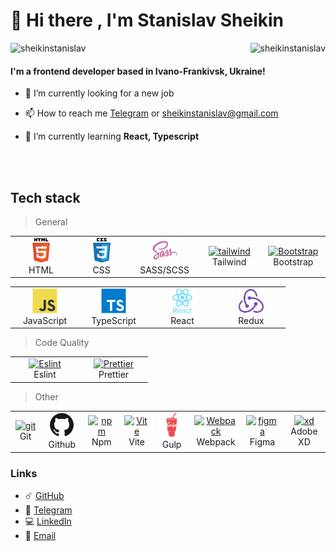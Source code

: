 <h1 align="left">👋 Hi there , I'm Stanislav Sheikin</h1>

<p><img align="right" src="https://github-readme-stats.vercel.app/api?username=sheikinstanislav&show_icons=true&theme=tokyonight&locale=en" alt="sheikinstanislav" /></p>


<p align="left"> <img src="https://komarev.com/ghpvc/?username=sheikinstanislav&label=Profile%20views&color=0e75b6&style=flat" alt="sheikinstanislav" /> </p>

<h4 align="left">I'm a frontend developer based in Ivano-Frankivsk, Ukraine!</h4>

- 🔭 I’m currently looking for a new job
  
- 📫 How to reach me [Telegram](https://t.me/stanislav_sheikin) or sheikinstanislav@gmail.com

- 🌱 I’m currently learning **React, Typescript**


<br>
<br>
<h2 align="left" id="my-stack">Tech stack</h2>

> General
<table width='100%'>
  <tr>
    <td align="center" width="96">
      <a href="#my-stack" rel="noreferrer"> <img src="https://raw.githubusercontent.com/devicons/devicon/master/icons/html5/html5-original-wordmark.svg" alt="html5" width="40" height="40"/> </a>
      <br>HTML
    </td>
    <td align="center" width="96">
      <a href="#my-stack" rel="noreferrer"> <img src="https://raw.githubusercontent.com/devicons/devicon/master/icons/css3/css3-original-wordmark.svg" alt="css3" width="40" height="40"/></a>
      <br>CSS
    </td>
    <td align="center" width="96">
      <a href="#my-stack" rel="noreferrer"> <img src="https://raw.githubusercontent.com/devicons/devicon/master/icons/sass/sass-original.svg" alt="sass" width="40" height="40"/> </a>
      <br>SASS/SCSS
    </td>
    <td align="center" width="96">
      <a href="#my-stack" rel="noreferrer"> <img src="https://www.vectorlogo.zone/logos/tailwindcss/tailwindcss-icon.svg" alt="tailwind" width="40" height="40"/> </a>
      <br>Tailwind
    </td>
    <td align="center" width="96">
      <a href="#my-stack">
        <img src="https://cdn.worldvectorlogo.com/logos/bootstrap-4.svg" width="40" height="40" alt="Bootstrap" />
      </a>
      <br>Bootstrap
    </td>
  </tr> 
</table>
<table width='100%'>
  <tr>
    <td align="center" width="96">
      <a href="#my-stack" rel="noreferrer"> <img src="https://raw.githubusercontent.com/devicons/devicon/master/icons/javascript/javascript-original.svg" alt="javascript" width="40" height="40"/> </a> 
      <br> JavaScript
    </td>
    <td align="center" width="96">
      <a href="#my-stack" rel="noreferrer"> <img src="https://raw.githubusercontent.com/devicons/devicon/master/icons/typescript/typescript-original.svg" alt="typescript" width="40" height="40"/> </a>  
      <br> TypeScript
    </td>
    <td align="center" width="96">
      <a href="#my-stack" rel="noreferrer"> <img src="https://raw.githubusercontent.com/devicons/devicon/master/icons/react/react-original-wordmark.svg" alt="react" width="40" height="40"/> </a> 
      <br> React
    </td>
    <td align="center" width="96">
      <a href="#my-stack" rel="noreferrer"> <img src="https://raw.githubusercontent.com/devicons/devicon/master/icons/redux/redux-original.svg" alt="redux" width="40" height="40"/> </a>   
      <br> Redux
    </td>
  </tr> 
</table>

> Code Quality
<table width='100%'>
  <tr>
     <td align="center" width="96">
      <a href="#my-stack">
        <img src="https://brandeps.com/icon-download/E/Eslint-icon-vector-02.svg" width="40" height="40" alt="Eslint" />
      </a>
      <br>Eslint
    </td>
    <td align="center" width="96">
      <a href="#my-stack">
        <img src="https://brandeps.com/icon-download/P/Prettier-icon-vector-02.svg" width="40" height="40" alt="Prettier" />
      </a>
      <br>Prettier
    </td>
  </tr> 
</table>

> Other
<table width='100%'>
  <tr>
    <td align="center" width="96">
      <a href="#my-stack" rel="noreferrer"> <img src="https://www.vectorlogo.zone/logos/git-scm/git-scm-icon.svg" alt="git" width="40" height="40"/> </a>
      <br> Git
    </td>
    <td align="center" width="96"> 
      <a href="#my-stack">
        <img src="https://github.com/devicons/devicon/blob/master/icons/github/github-original.svg" width="40" height="40" alt="github" />
      </a>
      <br>Github
    </td>
    <td align="center" width="96"> 
      <a href="#my-stack" >
        <img src="https://brandeps.com/icon-download/N/Npm-icon-vector-05.svg" width="40" height="40" alt="npm" />
      </a>
      <br>Npm
    </td>
    <td align="center" width="96"> 
      <a href="#my-stack">
        <img src="https://vitejs.dev/logo.svg" width="40" height="40" alt="Vite" />
      </a>
      <br>Vite
    </td>
    <td align="center" width="96">
      <a href="#my-stack" rel="noreferrer"> <img src="https://raw.githubusercontent.com/devicons/devicon/master/icons/gulp/gulp-plain.svg" alt="gulp" width="40" height="40"/> </a>
      <br> Gulp
    </td>
    <td align="center" width="96"> 
      <a href="#my-stack" >
        <img src="https://brandeps.com/icon-download/W/Webpack-icon-vector-02.svg" width="40" height="40" alt="Webpack" />
      </a>
      <br>Webpack
    </td>
    <td align="center" width="96">
      <a href="#my-stack" rel="noreferrer"> <img src="https://www.vectorlogo.zone/logos/figma/figma-icon.svg" alt="figma" width="40" height="40"/> </a>
      <br> Figma
    </td>
    <td align="center" width="96">
      <a href="#my-stack" rel="noreferrer"> <img src="https://cdn.worldvectorlogo.com/logos/adobe-xd.svg" alt="xd" width="40" height="40"/> </a> 
      <br> Adobe XD
    </td>
  </tr> 
</table>


<h3 align="left">Links</h3>

- ☄️ [GitHub](https://github.com/sheikinstanislav)
- 🤖 [Telegram](https://t.me/stanislav_sheikin)
- 💻 [LinkedIn](https://www.linkedin.com/in/stanislav-sheikin/)
- 📮 [Email](sheikinstanislav@gmail.com)



